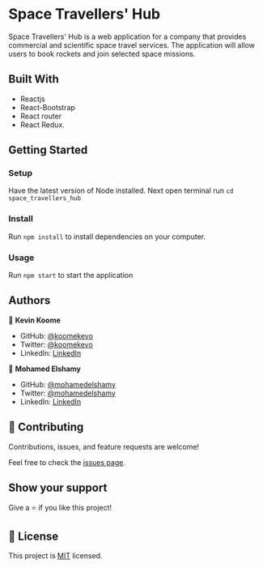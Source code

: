 # Space Travellers' Hub

 Space Travellers' Hub is a web application for a company that provides commercial and scientific space travel services. The application will allow users to book rockets and join selected space missions.

## Built With

- Reactjs
- React-Bootstrap
- React router
- React Redux.

## Getting Started

### Setup

Have the latest version of Node installed. 
Next open terminal run `cd space_travellers_hub`

### Install

Run `npm install` to install dependencies on your computer.

### Usage

Run `npm start` to start the application

## Authors

👤 **Kevin Koome**

- GitHub: [@koomekevo](https://github.com/koomekevo)
- Twitter: [@koomekevo](https://twitter.com/koomekevo)
- LinkedIn: [LinkedIn](https://ke.linkedin.com/in/kevin-koome-aab84186)

👤 **Mohamed Elshamy**

- GitHub: [@mohamedelshamy](https://github.com/mohamedelshamy55) 
- Twitter: [@mohamedelshamy](https://mobile.twitter.com/moelshamy55) 
- LinkedIn: [LinkedIn](https://www.linkedin.com/in/mohamedelshamy85/) 

## 🤝 Contributing

Contributions, issues, and feature requests are welcome!

Feel free to check the [issues page](../../issues/).

## Show your support

Give a ⭐️ if you like this project!

## 📝 License

This project is [MIT](./MIT.md) licensed.